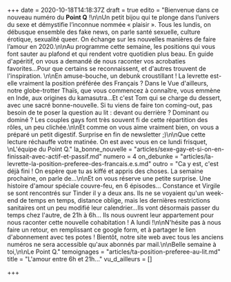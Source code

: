 +++
date = 2020-10-18T14:18:37Z
draft = true
edito = "Bienvenue dans ce nouveau numéro du **Point Q** !\n\nUn petit bijou qui te plonge dans l’univers du sexe et démystifie l’inconnue nommée « plaisir ». Tous les lundis, on débusque ensemble des fake news, on parle santé sexuelle, culture érotique, sexualité queer. On échange sur les nouvelles manières de faire l’amour en 2020.\n\nAu programme cette semaine, les positions qui vous font sauter au plafond et qui rendent votre quotidien plus beau. En guide d'apéritif, on vous a demandé de nous raconter vos acrobaties favorites...Pour que certains se reconnaissent, et d'autres trouvent de l'inspiration. \n\nEn amuse-bouche, un debunk croustillant ! La levrette est-elle vraiment la position préférée des Français ? Dans le Vue d'ailleurs, notre globe-trotter Thaïs, que vous commencez à connaître, vous emmène en Inde, aux origines du kamasutra...Et c'est Tom qui se charge du dessert, avec une sacré bonne-nouvelle. Si tu viens de faire ton coming-out, pas besoin de te poser la question au lit : devant ou derrière ? Dominant ou dominé ? Les couples gays font très souvent fi de cette répartition des rôles, un peu clichée.\n\nEt comme on vous aime vraiment bien, on vous a préparé un petit digestif. Surprise en fin de newsletter ;)\n\nQue cette lecture réchauffe votre matinée. On est avec vous en ce lundi frisquet,  \nL'équipe du Point Q."
la_bonne_nouvelle = "articles/sexe-gay-et-si-on-en-finissait-avec-actif-et-passif.md"
numero = 4
on_debunke = "articles/la-levrette-la-position-preferee-des-francais.e.s.md"
outro = "Ca y est, c'est déjà fini ! On espère que tu as kiffé et appris des choses. La semaine prochaine, on parle de…\n\nEt on vous réserve une petite surprise. Une histoire d'amour spéciale couvre-feu, en 6 épisodes… Constance et Virgile se sont rencontrés sur Tinder il y a deux ans. Ils ne se voyaient qu'un week-end de temps en temps, distance oblige, mais les dernières restrictions sanitaires ont un peu modifié leur calendrier…Ils vont désormais passer du temps chez l'autre, de 21h à 6h… Ils nous ouvrent leur appartement pour nous raconter cette nouvelle cohabitation ! A lundi !\n\nN'hésite pas à nous faire un retour, en remplissant ce google form, et à partager le lien d'abonnement avec tes potes ! Bientôt, notre site web avec tous les anciens numéros ne sera accessible qu'aux abonnés par mail.\n\nBelle semaine à toi,\n\nLe Point Q."
temoignages = "articles/ta-position-preferee-au-lit.md"
title = "L'amour entre 6h et 21h..."
vu_d_ailleurs = []

+++
